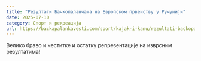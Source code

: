 ```yaml
---
title: "Резултати Бачкопаланчана на Европском првенству у Румунији"
date: 2025-07-10
category: Спорт и рекреација
url: https://backapalankavesti.com/sport/kajak-i-kanu/rezultati-backopalancana-na-evropskom-prvenstvu-u-rumuniji/
---
```


Велико браво и честитке и остатку репрезентације на изврсним резултатима!
